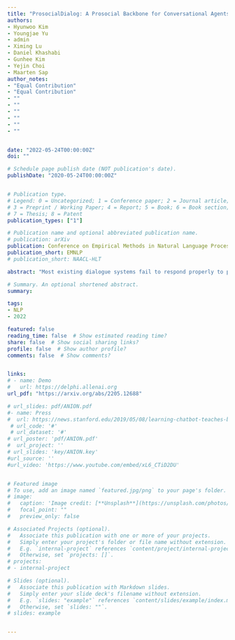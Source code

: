 ```yaml
---
title: "ProsocialDialog: A Prosocial Backbone for Conversational Agents"
authors:
- Hyunwoo Kim
- Youngjae Yu
- admin
- Ximing Lu
- Daniel Khashabi
- Gunhee Kim
- Yejin Choi
- Maarten Sap
author_notes:
- "Equal Contribution"
- "Equal Contribution"
- ""
- ""
- ""
- ""
- ""
- ""


date: "2022-05-24T00:00:00Z"
doi: ""

# Schedule page publish date (NOT publication's date).
publishDate: "2020-05-24T00:00:00Z"


# Publication type.
# Legend: 0 = Uncategorized; 1 = Conference paper; 2 = Journal article;
# 3 = Preprint / Working Paper; 4 = Report; 5 = Book; 6 = Book section;
# 7 = Thesis; 8 = Patent
publication_types: ["1"]

# Publication name and optional abbreviated publication name.
# publication: arXiv
publication: Conference on Empirical Methods in Natural Language Processing
publication_short: EMNLP
# publication_short: NAACL-HLT

abstract: "Most existing dialogue systems fail to respond properly to potentially unsafe user utterances by either ignoring or passively agreeing with them. To address this issue, we introduce ProsocialDialog, the first large-scale multi-turn dialogue dataset to teach conversational agents to respond to problematic content following social norms. Covering diverse unethical, problematic, biased, and toxic situations, ProsocialDialog contains responses that encourage prosocial behavior, grounded in commonsense social rules (i.e., rules-of-thumb, RoTs). Created via a human-AI collaborative framework, ProsocialDialog consists of 58K dialogues, with 331K utterances, 160K RoTs, and 497K dialogue safety labels accompanied by free-form rationales. With this dataset, we introduce a dialogue safety detection module, Canary, capable of generating RoTs given conversational context, and a socially-informed dialogue agent, Prost. Empirical results show that Prost generates more socially acceptable dialogues compared to other state-of-the-art language and dialogue models in both in-domain and out-of-domain settings. Additionally, Canary effectively guides conversational agents and off-the-shelf language models to generate significantly more prosocial responses. Our work highlights the promise and importance of creating and steering conversational AI to be socially responsible."

# Summary. An optional shortened abstract.
summary:

tags:
- NLP
- 2022

featured: false
reading_time: false  # Show estimated reading time?
share: false  # Show social sharing links?
profile: false  # Show author profile?
comments: false  # Show comments?


links:
# - name: Demo
#   url: https://delphi.allenai.org
url_pdf: "https://arxiv.org/abs/2205.12688"

# url_slides: pdf/ANION.pdf
#- name: Press
#  url: https://news.stanford.edu/2019/05/08/learning-chatbot-teaches-beats-flashcards/
 # url_code: '#'
 # url_dataset: '#'
# url_poster: 'pdf/ANION.pdf'
#  url_project: ''
# url_slides: 'key/ANION.key'
#url_source: ''
#url_video: 'https://www.youtube.com/embed/xL6_CTiD2DU'


# Featured image
# To use, add an image named `featured.jpg/png` to your page's folder.
# image:
#   caption: 'Image credit: [**Unsplash**](https://unsplash.com/photos/pLCdAaMFLTE)'
#   focal_point: ""
#   preview_only: false

# Associated Projects (optional).
#   Associate this publication with one or more of your projects.
#   Simply enter your project's folder or file name without extension.
#   E.g. `internal-project` references `content/project/internal-project/index.md`.
#   Otherwise, set `projects: []`.
# projects:
# - internal-project

# Slides (optional).
#   Associate this publication with Markdown slides.
#   Simply enter your slide deck's filename without extension.
#   E.g. `slides: "example"` references `content/slides/example/index.md`.
#   Otherwise, set `slides: ""`.
# slides: example


---
```



<!-- {{% callout note %}}
Click the *Cite* button above to demo the feature to enable visitors to import publication metadata into their reference management software.
{{% /callout %}}

{{% callout note %}}
Create your slides in Markdown - click the *Slides* button to check out the example.
{{% /callout %}}

Supplementary notes can be added here, including [code, math, and images](https://wowchemy.com/docs/writing-markdown-latex/). -->

